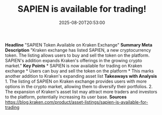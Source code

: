 ﻿---
title: "SAPIEN is available for trading!"
date: "2025-08-20T20:53:00"
category: "Markets"
summary: ""
slug: "sapien is available for trading"
source_urls:
  - "https://blog.kraken.com/product/asset-listings/sapien-is-available-for-trading"
seo:
  title: "SAPIEN is available for trading! | Hash n Hedge"
  description: ""
  keywords: ["news", "markets", "brief"]
---
**Headline** "SAPIEN Token Available on Kraken Exchange"  **Summary Meta Description** "Kraken exchange has listed SAPIEN, a new cryptocurrency token. The listing allows users to buy and sell the token on the platform. SAPIEN's addition expands Kraken's offerings in the growing crypto market."  **Key Points**  * SAPIEN is now available for trading on Kraken exchange * Users can buy and sell the token on the platform * This marks another addition to Kraken's expanding asset list  **Takeaways with Analysis**  1. The listing of SAPIEN on Kraken exchange provides users with more options in the crypto market, allowing them to diversify their portfolios. 2. The expansion of Kraken's asset list may attract more traders and investors to the platform, potentially increasing its user base.  **Sources** https://blog.kraken.com/product/asset-listings/sapien-is-available-for-trading 
